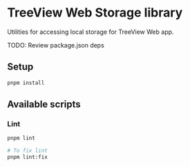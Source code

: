 # TreeView Web Storage library

Utilities for accessing local storage for TreeView Web app.

TODO: Review package.json deps

## Setup

```bash
pnpm install
```

## Available scripts

### Lint

```bash
pnpm lint

# To fix lint
pnpm lint:fix
```
